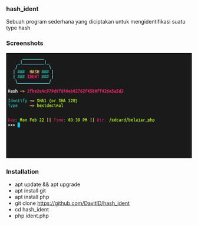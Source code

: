 ### hash_ident
Sebuah program sederhana yang diciptakan untuk mengidentifikasi suatu type hash

### Screenshots
<img src="demo.png">

### Installation
- apt update && apt upgrade
- apt install git
- apt install php
- git clone https://github.com/DavitID/hash_ident
- cd hash_ident
- php ident.php
